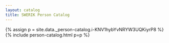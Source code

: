 ```yaml
---
layout: catalog
title: SWERIK Person Catalog
---
```

{% assign p = site.data._person-catalog.i-KNV1hybYvNRYW3UQKiyrP8 %}
{% include person-catalog.html p=p %}

